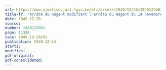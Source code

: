 ```yaml
---
url: https://www.ejustice.just.fgov.be/eli/arrete/1949/12/20/1949122001/justel
title-fr: "Arrêté du Régent modifiant l'arrêté du Régent du 14 novembre 1947, relatif à l'agréation et au contrôle des entreprises et établissements d'assurances couvrant les responsabilités civiles soumises au contrôle de l'Etat"
date: 1949-12-20
source:
number: 1949122001
page: 11348
case: 1949-12-20/01
publication: 1949-12-24
starts:
modifies:
pdf-original:
pdf-consolidated:
---
```


